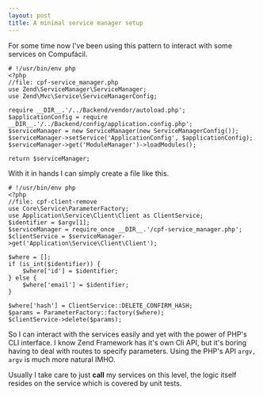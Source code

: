 ```yaml
---
layout: post
title: A minimal service manager setup
---
```


For some time now I've been using this pattern to interact with
some services on Compufácil.

```
# !/usr/bin/env php
<?php
//file: cpf-service_manager.php
use Zend\ServiceManager\ServiceManager;
use Zend\Mvc\Service\ServiceManagerConfig;

require __DIR__.'/../Backend/vendor/autoload.php';
$applicationConfig = require __DIR__.'/../Backend/config/application.config.php';
$serviceManager = new ServiceManager(new ServiceManagerConfig());
$serviceManager->setService('ApplicationConfig', $applicationConfig);
$serviceManager->get('ModuleManager')->loadModules();

return $serviceManager;
```

With it in hands I can simply create a file like this.

```
# !/usr/bin/env php
<?php
//file: cpf-client-remove
use Core\Service\ParameterFactory;
use Application\Service\Client\Client as ClientService;
$identifier = $argv[1];
$serviceManager = require_once __DIR__.'/cpf-service_manager.php';
$clientService = $serviceManager->get('Application\Service\Client\Client');

$where = [];
if (is_int($identifier)) {
    $where['id'] = $identifier;
} else {
    $where['email'] = $identifier;
}

$where['hash'] = ClientService::DELETE_CONFIRM_HASH;
$params = ParameterFactory::factory($where);
$clientService->delete($params);

```

So I can interact with the services easily and yet with the power of
PHP's CLI interface. I know Zend Framework has it's own Cli API, but
it's boring having to deal with routes to specify parameters. Using the
PHP's API ```argv, argv``` is much more natural IMHO.

Usually I take care to just **call** my services on this level, the logic
itself resides on the service which is covered by unit tests.
